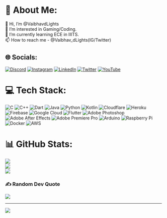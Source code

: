 # 💫 About Me:
👋 Hi, I’m @VaibhavdLights<br>👀 I’m interested in Gaming/Coding.<br>🌱 I’m currently learning ECE in IIITS.<br>📫 How to reach me - @Vaibhav_dLights(IG/Twitter)


## 🌐 Socials:
[![Discord](https://img.shields.io/badge/Discord-%237289DA.svg?logo=discord&logoColor=white)](htttps://discord.gg/dLights#7787) [![Instagram](https://img.shields.io/badge/Instagram-%23E4405F.svg?logo=Instagram&logoColor=white)](https://instagram.com/Vaibhav_dLights) [![LinkedIn](https://img.shields.io/badge/LinkedIn-%230077B5.svg?logo=linkedin&logoColor=white)](https://linkedin.com/in/VaibhavdLights) [![Twitter](https://img.shields.io/badge/Twitter-%231DA1F2.svg?logo=Twitter&logoColor=white)](https://twitter.com/Vaibhav_dLights) [![YouTube](https://img.shields.io/badge/YouTube-%23FF0000.svg?logo=YouTube&logoColor=white)](https://youtube.com/c/POISONYMOUS) 

# 💻 Tech Stack:
![C](https://img.shields.io/badge/c-%2300599C.svg?style=for-the-badge&logo=c&logoColor=white) ![C++](https://img.shields.io/badge/c++-%2300599C.svg?style=for-the-badge&logo=c%2B%2B&logoColor=white) ![Dart](https://img.shields.io/badge/dart-%230175C2.svg?style=for-the-badge&logo=dart&logoColor=white) ![Java](https://img.shields.io/badge/java-%23ED8B00.svg?style=for-the-badge&logo=java&logoColor=white) ![Python](https://img.shields.io/badge/python-3670A0?style=for-the-badge&logo=python&logoColor=ffdd54) ![Kotlin](https://img.shields.io/badge/kotlin-%230095D5.svg?style=for-the-badge&logo=kotlin&logoColor=white) ![Cloudflare](https://img.shields.io/badge/Cloudflare-F38020?style=for-the-badge&logo=Cloudflare&logoColor=white) ![Heroku](https://img.shields.io/badge/heroku-%23430098.svg?style=for-the-badge&logo=heroku&logoColor=white) ![Firebase](https://img.shields.io/badge/firebase-%23039BE5.svg?style=for-the-badge&logo=firebase) ![Google Cloud](https://img.shields.io/badge/Google%20Cloud-%234285F4.svg?style=for-the-badge&logo=google-cloud&logoColor=white) ![Flutter](https://img.shields.io/badge/Flutter-%2302569B.svg?style=for-the-badge&logo=Flutter&logoColor=white) ![Adobe Photoshop](https://img.shields.io/badge/adobephotoshop-%2331A8FF.svg?style=for-the-badge&logo=adobephotoshop&logoColor=white) ![Adobe After Effects](https://img.shields.io/badge/Adobe%20After%20Effects-9999FF.svg?style=for-the-badge&logo=Adobe%20After%20Effects&logoColor=white) ![Adobe Premiere Pro](https://img.shields.io/badge/Adobe%20Premiere%20Pro-9999FF.svg?style=for-the-badge&logo=Adobe%20Premiere%20Pro&logoColor=white) ![Arduino](https://img.shields.io/badge/-Arduino-00979D?style=for-the-badge&logo=Arduino&logoColor=white) ![Raspberry Pi](https://img.shields.io/badge/-RaspberryPi-C51A4A?style=for-the-badge&logo=Raspberry-Pi) ![Docker](https://img.shields.io/badge/docker-%230db7ed.svg?style=for-the-badge&logo=docker&logoColor=white) ![AWS](https://img.shields.io/badge/AWS-%23FF9900.svg?style=for-the-badge&logo=amazon-aws&logoColor=white)
# 📊 GitHub Stats:
![](https://github-readme-stats.vercel.app/api?username=VaibhavdLights&theme=tokyonight&hide_border=false&include_all_commits=false&count_private=true)<br/>
![](https://github-readme-streak-stats.herokuapp.com/?user=VaibhavdLights&theme=tokyonight&hide_border=false)<br/>
![](https://github-readme-stats.vercel.app/api/top-langs/?username=VaibhavdLights&theme=tokyonight&hide_border=false&include_all_commits=false&count_private=true&layout=compact)

### ✍️ Random Dev Quote
![](https://quotes-github-readme.vercel.app/api?type=horizontal&theme=tokyonight)


---
[![](https://visitcount.itsvg.in/api?id=VaibhavdLights&icon=0&color=1)](https://visitcount.itsvg.in)
